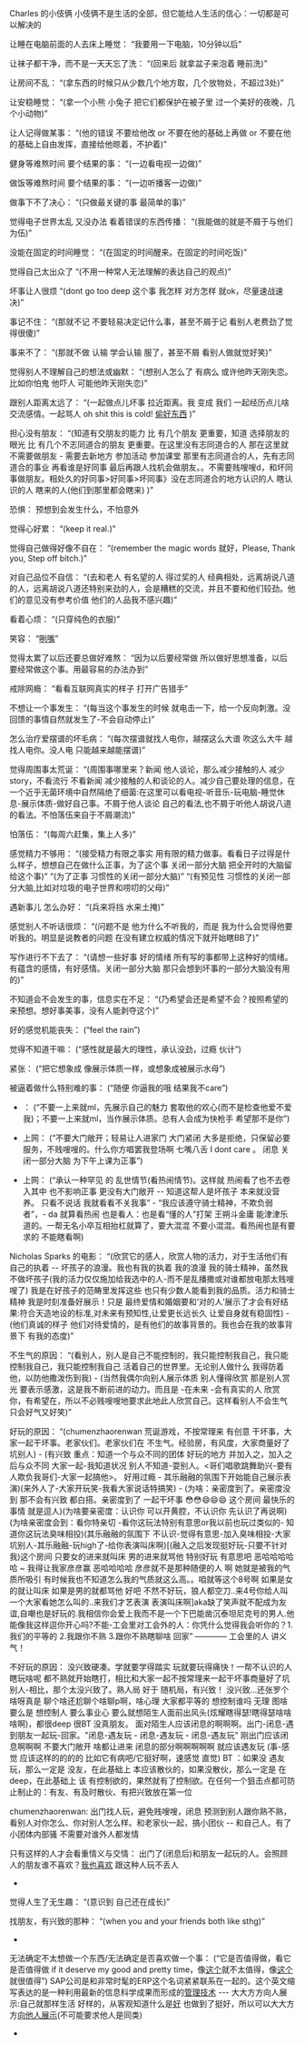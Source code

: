 
Charles 的小伎俩
小伎俩不是生活的全部，但它能给人生活的信心：一切都是可以解决的

让睡在电脑前面的人去床上睡觉：
“我要用一下电脑，10分钟以后”

让袜子都干净，而不是一天天忘了洗：
“(回来后 就拿盆子来泡着 睡前洗)”

让房间不乱：
“(拿东西的时候只从少数几个地方取，几个放物处，不超过3处)”

让安稳睡觉：
“(拿一个小熊 小兔子 把它们都保护在被子里 过一个美好的夜晚，几个小动物)”

让人记得做某事：
“(他的错误 不要给他改 or 不要在他的基础上再做 or 不要在他的基础上自由发挥，直接给他晾着，不护着)”

健身等难熬时间 要个结果的事：
“(一边看电视一边做)”

做饭等难熬时间 要个结果的事：
“(一边听播客一边做)”

做事下不了决心：
“(只做最关键的事 最简单的事)”

觉得电子世界太乱 又没办法 看着错误的东西传播：
“(我能做的就是不屑于与他们为伍)”

没能在固定的时间睡觉：
“(在固定的时间醒来。在固定的时间吃饭)”

觉得自己太出众了
“(不用一种常人无法理解的表达自己的观点)”

坏事让人很烦
“(dont go too deep 这个事 我怎样 对方怎样 就ok，尽量速战速决)”

事记不住：
“(那就不记 不要轻易决定记什么事，甚至不屑于记 看别人老费劲了觉得很傻)”

事来不了：
“(那就不做 认输 学会认输 服了，甚至不屑 看别人做就觉好笑)”

觉得别人不理解自己的想法或幽默：
“(想别人怎么了 有病么 或许他昨天刚失恋。比如你怕鬼 他吓人 可能他昨天刚失恋)”

跟别人距离太远了：
“(一起做点儿坏事 拉近距离。我 变成 我们 一起经历点儿啥 交流感情。一起骂人 oh shit this is cold! [偷好东西](https://twitter.com/CuteEmergency/status/855185567604248576) )”

担心没有朋友：
“(知道有交朋友的能力 比 有几个朋友 更重要，知道 选择朋友的眼光 比 有几个不志同道合的朋友 更重要。在这里没有志同道合的人 那在这里就不需要做朋友 - 需要去新地方 参加活动 参加课堂 那里有志同道合的人，先有志同道合的事业 再看谁是好同事 最后再跟人找机会做朋友。。不需要贱嗖嗖d，和坏同事做朋友。相处久的好同事>好同事>坏同事》没在志同道合的地方认识的人 瞎认识的人 瞎来的人(他们到那里都会瞎来) )”

恐惧：
预想到会发生什么，不怕意外

觉得心好累：
“(keep it real.)”

觉得自己做得好像不自在：
“(remember the magic words 就好，Please, Thank you, Step off bitch.)”

对自己品位不自信：
“(去和老人 有名望的人 得过奖的人 经典相处，远离胡说八道的人，远离胡说八道还特别来劲的人，会是糟糕的交流，并且不要和他们较劲。他们的意见没有参考价值 他们的人品我不感兴趣)”

看着心烦：
“(只穿纯色的衣服)”

笑容：
“[咧嘴](https://github.com/7900ms/nottheater_deserted/blob/master/focus/一个我的现象.md)”

觉得太累了以后还要总做好难熬：
“因为以后要经常做 所以做好思想准备，以后要经常做这个事。用最容易的办法办到”

戒除网瘾：
“看看互联网真实的样子 打开广告猎手”

不想让一个事发生：
“(每当这个事发生的时候 就电击一下，给一个反向刺激。没回馈的事情自然就发生了-不会自动停止)”

怎么治疗爱摆谱的坏毛病：
“(每次摆谱就找人电你，越摆这么大谱 吹这么大牛 越找人电你。没人电 只能越来越能摆谱)”

觉得周围事太荒诞：
“(周围事哪里来？新闻 他人谈论，那么减少接触的人 减少story，不看流行 不看新闻 减少接触的人和谈论的人。减少自己要处理的信息，在一个近乎无菌环境中自然隔绝了细菌:在这里可以看电视-听音乐-玩电脑-睡觉休息-展示体质-做好自己事。不屑于他人谈论 自己的看法,也不屑于听他人胡说八道的看法。不怕落伍来自于不屑潮流)”

怕落伍：
“(每周六赶集，集上人多)”

感觉精力不够用：
“(接受精力有限之事实 用有限的精力做事。看看日子过得是什么样子，想想自己在做什么正事，为了这个事 关闭一部分大脑 把全开时的大脑留给这个事)”
“(为了正事 习惯性的关闭一部分大脑)”
“(有预见性 习惯性的关闭一部分大脑,比如对垃圾的电子世界和唠叨的父母)”

遇新事儿 怎么办好：
“(兵来将挡 水来土掩)”

感觉别人不听话很烦：
“(问题不是 他为什么不听我的，而是 我为什么会觉得他要听我的。明显是说教者的问题 在没有建立权威的情况下就开始瞎BB了)”

写作进行不下去了：
“(请想一些好事 好的情绪 所有写的事都带上这种好的情绪。有蕴含的感情，有好感情。关闭一部分大脑 那只会想到坏事的一部分大脑没有用的)”

不知道会不会发生的事，信息实在不足：
“(乃希望会还是希望不会？按照希望的来预想。想好事美事，没有人能剥夺这个)”

好的感觉机能丧失：
(“feel the rain”)

觉得不知道干嘛：
(“感性就是最大的理性，承认没劲，过瘾 伙计”)

紧张：
(“把它想象成 像展示体质一样，或想象成被展示水母”)

被逼着做什么特别难的事：
(“随便 你逼我的哦 结果我不care”)

* ：
(“不要一上来就ml，先展示自己的魅力 套取他的欢心(而不是检查他爱不爱我)；不要一上来就ml，当作展示体质。总有人会成为快枪手 希望那不是你”)

* 上网：
(“不要大门敞开；轻易让人进家门 大门紧闭 大多是拒绝，只保留必要服务，不贱嗖嗖的。什么你方唱罢我登场啊 七嘴八舌 I dont care 。 闭息 关闭一部分大脑 为下午上课为正事”)

* 上网：
(“承认一种罕见 的 乱世情节(看热闹情节)。这样就 热闹看了也不去卷入其中 也不影响正事 更没有大门敞开 -- 知道这帮人是坏孩子 本来就没营养。 只看不说话 我就看看不关我事” - “我应该遵守骑士精神，不欺负弱者”，- da 就算看热闹 也是看人：也是看“懂的人”打架 王朔斗金庸 能津津乐道的。一帮无名小卒互相抬杠就算了，要大混混 不要小混混。看热闹也是有要求的 不能瞎看啊)

Nicholas Sparks 的电影：
“(欣赏它的感人，欣赏人物的活力，对于生活他们有自己的执着 -- 坏孩子的浪漫。我也有我的执着 我的浪漫 我的骑士精神，虽然我不做坏孩子(我的活力仅仅施加给我选中的人-而不是乱播撒或对谁都放电那太贱嗖嗖了) 我是在好孩子的范畴里发挥这些 也只有少数人能看到我的品质。活力和骑士精神 我是时刻准备好展示！只是 最终爱情和婚姻要和‘对的人’展示了才会有好结果:符合天造地设的标准,对未来有预知性,让爱更长远长久 让爱自身就有稳固性) - (他们真诚的样子 他们对待爱情的，是有他们的故事背景的。我也会在我的故事背景下 有我的态度)”

不生气的原因：
“(看别人，别人是自己不能控制的，我只能控制我自己，我只能控制我自己，我只能控制我自己 活着自己的世界里。无论别人做什么 我得防着他，以防他撒泼伤到我) - (当然我偶尔向别人展示体质 别人懂得欣赏 那是别人赏光 要表示感激，这是我不断前进的动力。而且是 -在未来 -会有真实的人 欣赏你，有希望在，所以不必贱嗖嗖地要求此地此人欣赏自己。这样看别人不会生气 只会好气又好笑)”

好玩的原因：
“(chumenzhaorenwan 荒诞游戏，不按常理来 有创意 干坏事，大家一起干坏事。老家伙们。老家伙们在 不生气。经验房，有风度，大家商量好了坑别人) - (有兴致 重点：知道一个与众不同的团体 好玩的地方 并加入之，加入之后与众不同 大家一起-我知道状况 别人不知道-耍别人。<哥们唱歌跳舞助兴-要有人欺负我哥们-大家一起搞他>。 好用过瘾 - 其乐融融的氛围下开始能自己展示表演)(来外人了-大家开玩笑-我看大家说话特搞笑) - (为啥：亲密度到了。亲密度没到 那不会有兴致 都白搭。亲密度到了 一起干坏事 😳😳😄😄😄 这个房间 最快乐的事情 就是逗人)(为啥要亲密度：认识你 可以开黄腔，不认识你 先认识了再说啊)(为啥亲密度会到：看你特亲切 -看你这玩法特别有意思or我以前也玩过类似的- 知道你这玩法臭味相投)(其乐融融的氛围下 不认识-觉得有意思-加入臭味相投-大家坑别人-其乐融融-玩high了-给你表演叫床啊)[(融入之后发现挺好玩-只要不针对我)这个房间 只要女的进来就叫床 男的进来就骂他 特别好玩 有意思吧 恶哈哈哈哈哈 ~ 我得让我家彦彦赢 恶哈哈哈哈 彦彦就不是那种随便的人 啊 她就是被我的气质所吸引 有时候我也不知道怎么我的气质就这么高。。咱就等这个8号啊 如果是女的就让叫床 如果是男的就都骂他 好吧 不然不好玩，狼人都空刀..来4号你给人叫一个大家看她怎么叫的..来我们才艺表演 表演叫床啊]aka缺了笑声就不配成为友谊,自嘲也是好玩的.我相信你会爱上我而不是一个下巴能凿沉泰坦尼克号的男人.他能像我这样逗你开心吗?不能-工会里对工会外的人：你凭什么觉得我会听你的？1.我们的平等的 2.我跟你不熟 3.跟你不熟瞎聊啥 回家”
———— 工会里的人 讲义气！

不好玩的原因：
没兴致硬凑。学就要学得踏实 玩就要玩得痛快！一帮不认识的人 瞎玩啥呢 都不熟就开始瞎打，相比和大家一起不按常理来一起干坏事商量好了坑别人-相比，那个太没兴致了。熟人局 好于 随机局，有兴致！ 没兴致...还张罗个啥呀真是 聊个啥还尬聊个啥聊p啊，啥心理 大家都平等的 想控制谁吗 无理
图啥 要么是 想控制人 要么事业心 要么就想陌生人面前出风头(炫耀瞎得瑟!瞎得瑟啥啥啥啊)，都很deep 很BT 没真朋友。
面对陌生人应该闭息的啊啊啊。出门-闭息-遇到朋友一起玩-回家。"闭息-遇友玩 - 闭息-遇友玩 - 闭息-遇友玩"
刚出门应该闭息啊啊啊 不要大门敞开 啥都让进来
闭息的部分啊啊啊啊啊 就应该遇友玩 (事-感觉 应该这样的的的的 比如它有病吧/它挺好啊，速感觉 直觉)
BT ：如果没 遇友玩，那么一定是 没友，在此基础上 本应该散伙的，如果没散伙，那么一定是 在deep，在此基础上 该 有控制欲的，果然就有了控制欲。在任何一个狙击点都可防止制止的：有友、有及时散伙、有把兴致放在第一位

chumenzhaorenwan:
出门找人玩，避免贱嗖嗖，闭息 预测到别人跟你熟不熟，看别人对你怎么、你对别人怎么样。和老家伙一起，搞小团伙 -- 和自己人。有了小团体内部骚 不需要对谁外人都发情

只有这样的人才会看重情义与交情：
出门了(闭息后)和朋友一起玩的人。会照顾人的朋友谁不喜欢？[我也喜欢](http://mp.weixin.qq.com/s?timestamp=1492852881&src=3&ver=1&signature=Ul0tReBiEkgtKjV59xqG6D8nU9UT9LSFMPcRTIWunVn*HqKFDuEPEJlrq6vZ2GHXmWcOpxUDxIvt*hdD2UlEBV6vCcE6W0ff-XpVnFDPO0YazyGx1ryZk7VivthvIt6EsLEIRFVwk9X8M5pgSGxSdCHN651GwgCCKRsK1erhePE=#杜月笙：当年流氓真君子，今日君子真流氓) 跟这种人玩不丢人

-

觉得人生了无生趣：
“(意识到 自己还在成长)”

找朋友，有兴致的那种：
“(when you and your friends both like sthg)”

-

无法确定不太想做一个东西/无法确定是否喜欢做一个事：
(“它是否值得做，看它是否值得做 if it deserve my good and pretty time，像[这个](https://github.com/Zheng-CH/NLP)就不太值得，像[这个](#SAP)就很值得”) SAP公司是和非常时髦的ERP这个名词紧紧联系在一起的。这个英文缩写表达的是一种利用最新的信息科学成果而形成的[管理技术](http://www.people.com.cn/GB/paper39/6838/666069.html) --- 大大方方向人展示:自己就那样生活 好样的，从客观知道什么是[好](https://www.v2ex.com/t/359599#这好在哪阿不值得--这个就大大方方地承认是不好吧,好和不好是有区别的！不是‘好和也挺好’，是‘好和不好’--不好的就交给别人做吧) 也做到了挺好，所以可以大大方方[向他人展示](https://web.archive.org/web/20170506175025/http://segi-11.blog.163.com/blog/static/12463805200712693835748/)(不可能要求他人是同类)

-

